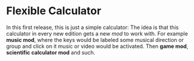 # Flexible Calculator
In this first release, this is just a simple calculator:
The idea is that this calculator in every new edition
gets a new *mod* to work with.
For example **music mod**, where the keys would be labeled
some musical direction or group and click on it
music or video would be activated.
Then **game mod**, **scientific calculator mod** and such.
